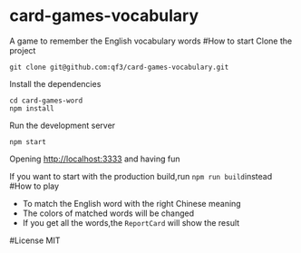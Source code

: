 # card-games-vocabulary
A game to remember the English vocabulary words
#How to start
Clone the project
```
git clone git@github.com:qf3/card-games-vocabulary.git
```
Install the dependencies
```
cd card-games-word
npm install 
```
Run the development server
```
npm start
```
Opening [http://localhost:3333](http://localhost:3333) and having fun

If you want to start with the production build,run `npm run build`instead
#How to play
* To match the English word with the right Chinese meaning
* The colors of matched words will be changed
* If you get all the words,the `ReportCard` will show the result

#License
MIT
